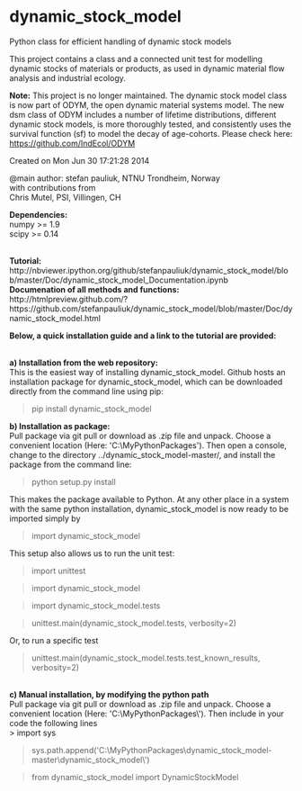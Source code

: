 dynamic_stock_model
=====

Python class for efficient handling of dynamic stock models

This project contains a class and a connected unit test for modelling dynamic stocks of materials or products,
as used in dynamic material flow analysis and industrial ecology.

__Note:__ This project is no longer maintained. The dynamic stock model class is now part of ODYM, the open dynamic material systems model. The new dsm class of ODYM includes a number of lifetime distributions, different dynamic stock models, is more thoroughly tested, and consistently uses the survival function (sf) to model the decay of age-cohorts. Please check here:
https://github.com/IndEcol/ODYM

Created on Mon Jun 30 17:21:28 2014

@main author: stefan pauliuk, NTNU Trondheim, Norway <br>
with contributions from <br>
Chris Mutel, PSI, Villingen, CH<br>

<b>Dependencies:</b> <br>
numpy >= 1.9<br>
scipy >= 0.14<br>


<br>
<b>Tutorial:</b><br>
http://nbviewer.ipython.org/github/stefanpauliuk/dynamic_stock_model/blob/master/Doc/dynamic_stock_model_Documentation.ipynb 
<br><b>Documenation of all methods and functions:</b><br>
http://htmlpreview.github.com/?https://github.com/stefanpauliuk/dynamic_stock_model/blob/master/Doc/dynamic_stock_model.html

<br>

<b> Below, a quick installation guide and a link to the tutorial are provided:</b><br><br>

<b>a) Installation from the web repository:</b> <br>
This is the easiest way of installing dynamic_stock_model. Github hosts an installation package for dynamic_stock_model, which can be downloaded directly from the command line using pip: <br>

> pip install dynamic_stock_model

<b>b) Installation as package:</b> <br>
Pull package via git pull or download as .zip file and unpack. Choose a convenient location (Here: 'C:\MyPythonPackages\'). Then open a console, change to the directory ../dynamic_stock_model-master/, and install the package from the command line: <br>
> python setup.py install

This makes the package available to Python. At any other place in a system with the same python installation, dynamic_stock_model is now ready to be imported simply by <br>
> import dynamic_stock_model

This setup also allows us to run the unit test: <br>

> import unittest

> import dynamic_stock_model

> import dynamic_stock_model.tests

> unittest.main(dynamic_stock_model.tests, verbosity=2)

Or, to run a specific test

> unittest.main(dynamic_stock_model.tests.test_known_results, verbosity=2)

<br>
<b>c) Manual installation, by modifying the python path</b><br>
Pull package via git pull or download as .zip file and unpack. Choose a convenient location (Here: 'C:\MyPythonPackages\'). Then include in your code the following lines <br>
> import sys

> sys.path.append('C:\\MyPythonPackages\\dynamic_stock_model-master\\dynamic_stock_model\\')

> from dynamic_stock_model import DynamicStockModel

